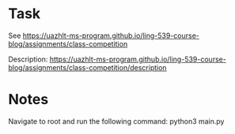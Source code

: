 # Task

See https://uazhlt-ms-program.github.io/ling-539-course-blog/assignments/class-competition

Description: https://uazhlt-ms-program.github.io/ling-539-course-blog/assignments/class-competition/description

# Notes

Navigate to root and run the following command: python3 main.py
